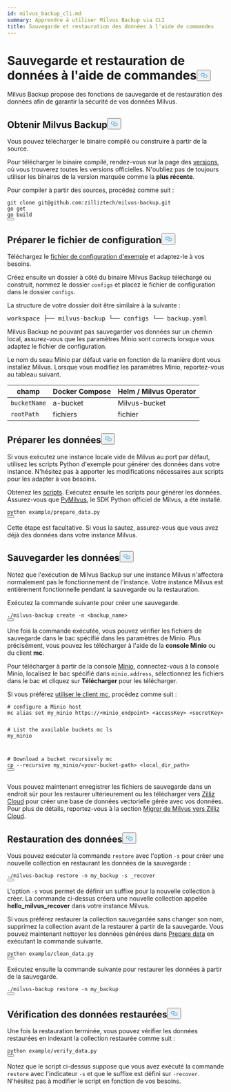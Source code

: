```yaml
---
id: milvus_backup_cli.md
summary: Apprendre à utiliser Milvus Backup via CLI
title: Sauvegarde et restauration des données à l'aide de commandes
---
```

<h1 id="Back-up-and-Restore-Data-Using-Commands" class="common-anchor-header">Sauvegarde et restauration de données à l'aide de commandes<button data-href="#Back-up-and-Restore-Data-Using-Commands" class="anchor-icon" translate="no">
      <svg translate="no"
        aria-hidden="true"
        focusable="false"
        height="20"
        version="1.1"
        viewBox="0 0 16 16"
        width="16"
      >
        <path
          fill="#0092E4"
          fill-rule="evenodd"
          d="M4 9h1v1H4c-1.5 0-3-1.69-3-3.5S2.55 3 4 3h4c1.45 0 3 1.69 3 3.5 0 1.41-.91 2.72-2 3.25V8.59c.58-.45 1-1.27 1-2.09C10 5.22 8.98 4 8 4H4c-.98 0-2 1.22-2 2.5S3 9 4 9zm9-3h-1v1h1c1 0 2 1.22 2 2.5S13.98 12 13 12H9c-.98 0-2-1.22-2-2.5 0-.83.42-1.64 1-2.09V6.25c-1.09.53-2 1.84-2 3.25C6 11.31 7.55 13 9 13h4c1.45 0 3-1.69 3-3.5S14.5 6 13 6z"
        ></path>
      </svg>
    </button></h1><p>Milvus Backup propose des fonctions de sauvegarde et de restauration des données afin de garantir la sécurité de vos données Milvus.</p>
<h2 id="Obtain-Milvus-Backup" class="common-anchor-header">Obtenir Milvus Backup<button data-href="#Obtain-Milvus-Backup" class="anchor-icon" translate="no">
      <svg translate="no"
        aria-hidden="true"
        focusable="false"
        height="20"
        version="1.1"
        viewBox="0 0 16 16"
        width="16"
      >
        <path
          fill="#0092E4"
          fill-rule="evenodd"
          d="M4 9h1v1H4c-1.5 0-3-1.69-3-3.5S2.55 3 4 3h4c1.45 0 3 1.69 3 3.5 0 1.41-.91 2.72-2 3.25V8.59c.58-.45 1-1.27 1-2.09C10 5.22 8.98 4 8 4H4c-.98 0-2 1.22-2 2.5S3 9 4 9zm9-3h-1v1h1c1 0 2 1.22 2 2.5S13.98 12 13 12H9c-.98 0-2-1.22-2-2.5 0-.83.42-1.64 1-2.09V6.25c-1.09.53-2 1.84-2 3.25C6 11.31 7.55 13 9 13h4c1.45 0 3-1.69 3-3.5S14.5 6 13 6z"
        ></path>
      </svg>
    </button></h2><p>Vous pouvez télécharger le binaire compilé ou construire à partir de la source.</p>
<p>Pour télécharger le binaire compilé, rendez-vous sur la page des <a href="https://github.com/zilliztech/milvus-backup/releases">versions</a>, où vous trouverez toutes les versions officielles. N'oubliez pas de toujours utiliser les binaires de la version marquée comme la <strong>plus récente</strong>.</p>
<p>Pour compiler à partir des sources, procédez comme suit :</p>
<pre><code translate="no" class="language-shell">git <span class="hljs-built_in">clone</span> git@github.com:zilliztech/milvus-backup.git
go get
go build
<button class="copy-code-btn"></button></code></pre>
<h2 id="Prepare-configuration-file" class="common-anchor-header">Préparer le fichier de configuration<button data-href="#Prepare-configuration-file" class="anchor-icon" translate="no">
      <svg translate="no"
        aria-hidden="true"
        focusable="false"
        height="20"
        version="1.1"
        viewBox="0 0 16 16"
        width="16"
      >
        <path
          fill="#0092E4"
          fill-rule="evenodd"
          d="M4 9h1v1H4c-1.5 0-3-1.69-3-3.5S2.55 3 4 3h4c1.45 0 3 1.69 3 3.5 0 1.41-.91 2.72-2 3.25V8.59c.58-.45 1-1.27 1-2.09C10 5.22 8.98 4 8 4H4c-.98 0-2 1.22-2 2.5S3 9 4 9zm9-3h-1v1h1c1 0 2 1.22 2 2.5S13.98 12 13 12H9c-.98 0-2-1.22-2-2.5 0-.83.42-1.64 1-2.09V6.25c-1.09.53-2 1.84-2 3.25C6 11.31 7.55 13 9 13h4c1.45 0 3-1.69 3-3.5S14.5 6 13 6z"
        ></path>
      </svg>
    </button></h2><p>Téléchargez le <a href="https://raw.githubusercontent.com/zilliztech/milvus-backup/master/configs/backup.yaml">fichier de configuration d'exemple</a> et adaptez-le à vos besoins.</p>
<p>Créez ensuite un dossier à côté du binaire Milvus Backup téléchargé ou construit, nommez le dossier <code translate="no">configs</code> et placez le fichier de configuration dans le dossier <code translate="no">configs</code>.</p>
<p>La structure de votre dossier doit être similaire à la suivante :</p>
<pre>
workspace ├── milvus-backup └── configs └── backup.yaml</pre>
<p>Milvus Backup ne pouvant pas sauvegarder vos données sur un chemin local, assurez-vous que les paramètres Minio sont corrects lorsque vous adaptez le fichier de configuration.</p>
<div class="alert note">
<p>Le nom du seau Minio par défaut varie en fonction de la manière dont vous installez Milvus. Lorsque vous modifiez les paramètres Minio, reportez-vous au tableau suivant.</p>
<table>
<thead>
<tr><th>champ</th><th>Docker Compose</th><th>Helm / Milvus Operator</th></tr>
</thead>
<tbody>
<tr><td><code translate="no">bucketName</code></td><td>a-bucket</td><td>Milvus-bucket</td></tr>
<tr><td><code translate="no">rootPath</code></td><td>fichiers</td><td>fichier</td></tr>
</tbody>
</table>
</div>
<h2 id="Prepare-data" class="common-anchor-header">Préparer les données<button data-href="#Prepare-data" class="anchor-icon" translate="no">
      <svg translate="no"
        aria-hidden="true"
        focusable="false"
        height="20"
        version="1.1"
        viewBox="0 0 16 16"
        width="16"
      >
        <path
          fill="#0092E4"
          fill-rule="evenodd"
          d="M4 9h1v1H4c-1.5 0-3-1.69-3-3.5S2.55 3 4 3h4c1.45 0 3 1.69 3 3.5 0 1.41-.91 2.72-2 3.25V8.59c.58-.45 1-1.27 1-2.09C10 5.22 8.98 4 8 4H4c-.98 0-2 1.22-2 2.5S3 9 4 9zm9-3h-1v1h1c1 0 2 1.22 2 2.5S13.98 12 13 12H9c-.98 0-2-1.22-2-2.5 0-.83.42-1.64 1-2.09V6.25c-1.09.53-2 1.84-2 3.25C6 11.31 7.55 13 9 13h4c1.45 0 3-1.69 3-3.5S14.5 6 13 6z"
        ></path>
      </svg>
    </button></h2><p>Si vous exécutez une instance locale vide de Milvus au port par défaut, utilisez les scripts Python d'exemple pour générer des données dans votre instance. N'hésitez pas à apporter les modifications nécessaires aux scripts pour les adapter à vos besoins.</p>
<p>Obtenez les <a href="https://raw.githubusercontent.com/zilliztech/milvus-backup/main/example/prepare_data.py">scripts</a>. Exécutez ensuite les scripts pour générer les données. Assurez-vous que <a href="https://pypi.org/project/pymilvus/">PyMilvus</a>, le SDK Python officiel de Milvus, a été installé.</p>
<pre><code translate="no" class="language-shell">python example/prepare_data.py
<button class="copy-code-btn"></button></code></pre>
<p>Cette étape est facultative. Si vous la sautez, assurez-vous que vous avez déjà des données dans votre instance Milvus.</p>
<h2 id="Back-up-data" class="common-anchor-header">Sauvegarder les données<button data-href="#Back-up-data" class="anchor-icon" translate="no">
      <svg translate="no"
        aria-hidden="true"
        focusable="false"
        height="20"
        version="1.1"
        viewBox="0 0 16 16"
        width="16"
      >
        <path
          fill="#0092E4"
          fill-rule="evenodd"
          d="M4 9h1v1H4c-1.5 0-3-1.69-3-3.5S2.55 3 4 3h4c1.45 0 3 1.69 3 3.5 0 1.41-.91 2.72-2 3.25V8.59c.58-.45 1-1.27 1-2.09C10 5.22 8.98 4 8 4H4c-.98 0-2 1.22-2 2.5S3 9 4 9zm9-3h-1v1h1c1 0 2 1.22 2 2.5S13.98 12 13 12H9c-.98 0-2-1.22-2-2.5 0-.83.42-1.64 1-2.09V6.25c-1.09.53-2 1.84-2 3.25C6 11.31 7.55 13 9 13h4c1.45 0 3-1.69 3-3.5S14.5 6 13 6z"
        ></path>
      </svg>
    </button></h2><p>Notez que l'exécution de Milvus Backup sur une instance Milvus n'affectera normalement pas le fonctionnement de l'instance. Votre instance Milvus est entièrement fonctionnelle pendant la sauvegarde ou la restauration.</p>
<div class="tab-wrapper"></div>
<p>Exécutez la commande suivante pour créer une sauvegarde.</p>
<pre><code translate="no" class="language-shell">./milvus-backup create -n &lt;backup_name&gt;
<button class="copy-code-btn"></button></code></pre>
<p>Une fois la commande exécutée, vous pouvez vérifier les fichiers de sauvegarde dans le bac spécifié dans les paramètres de Minio. Plus précisément, vous pouvez les télécharger à l'aide de la <strong>console Minio</strong> ou du client <strong>mc</strong>.</p>
<p>Pour télécharger à partir de la console <a href="https://min.io/docs/minio/kubernetes/upstream/administration/minio-console.html">Minio</a>, connectez-vous à la console Minio, localisez le bac spécifié dans <code translate="no">minio.address</code>, sélectionnez les fichiers dans le bac et cliquez sur <strong>Télécharger</strong> pour les télécharger.</p>
<p>Si vous préférez <a href="https://min.io/docs/minio/linux/reference/minio-mc.html#mc-install">utiliser le client mc</a>, procédez comme suit :</p>
<pre><code translate="no" class="language-shell"><span class="hljs-comment"># configure a Minio host</span>
mc alias <span class="hljs-built_in">set</span> my_minio https://&lt;minio_endpoint&gt; &lt;accessKey&gt; &lt;secretKey&gt;

<span class="hljs-comment"># List the available buckets</span>
mc ls my_minio

<span class="hljs-comment"># Download a bucket recursively</span>
mc cp --recursive my_minio/&lt;your-bucket-path&gt; &lt;local_dir_path&gt;
<button class="copy-code-btn"></button></code></pre>
<p>Vous pouvez maintenant enregistrer les fichiers de sauvegarde dans un endroit sûr pour les restaurer ultérieurement ou les télécharger vers <a href="https://cloud.zilliz.com">Zilliz Cloud</a> pour créer une base de données vectorielle gérée avec vos données. Pour plus de détails, reportez-vous à la section <a href="https://zilliz.com/doc/migrate_from_milvus-2x">Migrer de Milvus vers Zilliz Cloud</a>.</p>
<h2 id="Restore-data" class="common-anchor-header">Restauration des données<button data-href="#Restore-data" class="anchor-icon" translate="no">
      <svg translate="no"
        aria-hidden="true"
        focusable="false"
        height="20"
        version="1.1"
        viewBox="0 0 16 16"
        width="16"
      >
        <path
          fill="#0092E4"
          fill-rule="evenodd"
          d="M4 9h1v1H4c-1.5 0-3-1.69-3-3.5S2.55 3 4 3h4c1.45 0 3 1.69 3 3.5 0 1.41-.91 2.72-2 3.25V8.59c.58-.45 1-1.27 1-2.09C10 5.22 8.98 4 8 4H4c-.98 0-2 1.22-2 2.5S3 9 4 9zm9-3h-1v1h1c1 0 2 1.22 2 2.5S13.98 12 13 12H9c-.98 0-2-1.22-2-2.5 0-.83.42-1.64 1-2.09V6.25c-1.09.53-2 1.84-2 3.25C6 11.31 7.55 13 9 13h4c1.45 0 3-1.69 3-3.5S14.5 6 13 6z"
        ></path>
      </svg>
    </button></h2><div class="tab-wrapper"></div>
<p>Vous pouvez exécuter la commande <code translate="no">restore</code> avec l'option <code translate="no">-s</code> pour créer une nouvelle collection en restaurant les données de la sauvegarde :</p>
<pre><code translate="no" class="language-shell">./milvus-backup restore -n my_backup -s _recover
<button class="copy-code-btn"></button></code></pre>
<p>L'option <code translate="no">-s</code> vous permet de définir un suffixe pour la nouvelle collection à créer. La commande ci-dessus créera une nouvelle collection appelée <strong>hello_milvus_recover</strong> dans votre instance Milvus.</p>
<p>Si vous préférez restaurer la collection sauvegardée sans changer son nom, supprimez la collection avant de la restaurer à partir de la sauvegarde. Vous pouvez maintenant nettoyer les données générées dans <a href="#Prepare-data">Prepare data</a> en exécutant la commande suivante.</p>
<pre><code translate="no" class="language-shell">python example/clean_data.py
<button class="copy-code-btn"></button></code></pre>
<p>Exécutez ensuite la commande suivante pour restaurer les données à partir de la sauvegarde.</p>
<pre><code translate="no" class="language-shell">./milvus-backup restore -n my_backup
<button class="copy-code-btn"></button></code></pre>
<h2 id="Verify-restored-data" class="common-anchor-header">Vérification des données restaurées<button data-href="#Verify-restored-data" class="anchor-icon" translate="no">
      <svg translate="no"
        aria-hidden="true"
        focusable="false"
        height="20"
        version="1.1"
        viewBox="0 0 16 16"
        width="16"
      >
        <path
          fill="#0092E4"
          fill-rule="evenodd"
          d="M4 9h1v1H4c-1.5 0-3-1.69-3-3.5S2.55 3 4 3h4c1.45 0 3 1.69 3 3.5 0 1.41-.91 2.72-2 3.25V8.59c.58-.45 1-1.27 1-2.09C10 5.22 8.98 4 8 4H4c-.98 0-2 1.22-2 2.5S3 9 4 9zm9-3h-1v1h1c1 0 2 1.22 2 2.5S13.98 12 13 12H9c-.98 0-2-1.22-2-2.5 0-.83.42-1.64 1-2.09V6.25c-1.09.53-2 1.84-2 3.25C6 11.31 7.55 13 9 13h4c1.45 0 3-1.69 3-3.5S14.5 6 13 6z"
        ></path>
      </svg>
    </button></h2><p>Une fois la restauration terminée, vous pouvez vérifier les données restaurées en indexant la collection restaurée comme suit :</p>
<pre><code translate="no" class="language-shell">python example/verify_data.py
<button class="copy-code-btn"></button></code></pre>
<p>Notez que le script ci-dessus suppose que vous avez exécuté la commande <code translate="no">restore</code> avec l'indicateur <code translate="no">-s</code> et que le suffixe est défini sur <code translate="no">-recover</code>. N'hésitez pas à modifier le script en fonction de vos besoins.</p>
